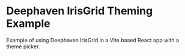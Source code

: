 # Deephaven IrisGrid Theming Example

Example of using Deephaven IrisGrid in a Vite based React app with a theme picker.
